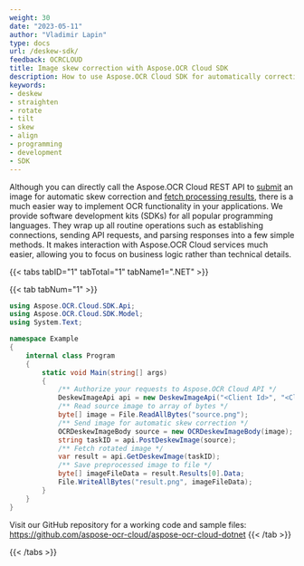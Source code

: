 ```yaml
---
weight: 30
date: "2023-05-11"
author: "Vladimir Lapin"
type: docs
url: /deskew-sdk/
feedback: OCRCLOUD
title: Image skew correction with Aspose.OCR Cloud SDK
description: How to use Aspose.OCR Cloud SDK for automatically correcting the image tilt.
keywords:
- deskew
- straighten
- rotate
- tilt
- skew
- align
- programming
- development
- SDK
---
```


Although you can directly call the Aspose.OCR Cloud REST API to [submit](/ocr/send-image-for-deskew/#using-the-dedicated-endpoint) an image for automatic skew correction and [fetch processing results](/ocr/fetch-deskew-result/), there is a much easier way to implement OCR functionality in your applications. We provide software development kits (SDKs) for all popular programming languages. They wrap up all routine operations such as establishing connections, sending API requests, and parsing responses into a few simple methods. It makes interaction with Aspose.OCR Cloud services much easier, allowing you to focus on business logic rather than technical details.

{{< tabs tabID="1" tabTotal="1" tabName1=".NET" >}}

{{< tab tabNum="1" >}}
```csharp
using Aspose.OCR.Cloud.SDK.Api;
using Aspose.OCR.Cloud.SDK.Model;
using System.Text;

namespace Example
{
	internal class Program
	{
		static void Main(string[] args)
		{
			/** Authorize your requests to Aspose.OCR Cloud API */
			DeskewImageApi api = new DeskewImageApi("<Client Id>", "<Client Secret>");
			/** Read source image to array of bytes */
			byte[] image = File.ReadAllBytes("source.png");
			/** Send image for automatic skew correction */
			OCRDeskewImageBody source = new OCRDeskewImageBody(image);
			string taskID = api.PostDeskewImage(source);
			/** Fetch rotated image */
			var result = api.GetDeskewImage(taskID);
			/** Save preprocessed image to file */
			byte[] imageFileData = result.Results[0].Data;
			File.WriteAllBytes("result.png", imageFileData);
		}
	}
}
```

Visit our GitHub repository for a working code and sample files: https://github.com/aspose-ocr-cloud/aspose-ocr-cloud-dotnet
{{< /tab >}}

{{< /tabs >}}
